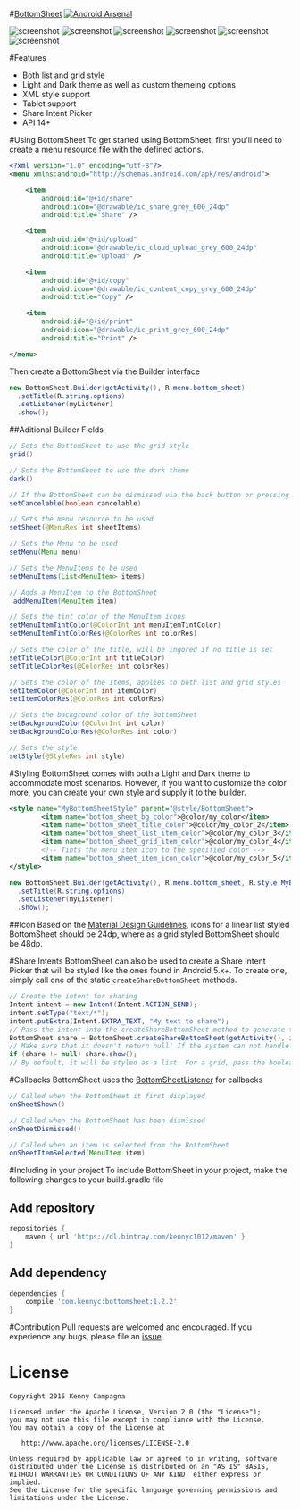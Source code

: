 #[BottomSheet](http://www.google.com/design/spec/components/bottom-sheets.html#)
[![Android Arsenal](https://img.shields.io/badge/Android%20Arsenal-BottomSheet-green.svg?style=flat)](https://android-arsenal.com/details/1/2315)

![screenshot](https://github.com/Kennyc1012/BottomSheet/blob/master/art/list.png)
![screenshot](https://github.com/Kennyc1012/BottomSheet/blob/master/art/grid.png)
![screenshot](https://github.com/Kennyc1012/BottomSheet/blob/master/art/tablet_list.png)
![screenshot](https://github.com/Kennyc1012/BottomSheet/blob/master/art/tablet_grid.png)
![screenshot](https://github.com/Kennyc1012/BottomSheet/blob/master/art/share_list.png)
![screenshot](https://github.com/Kennyc1012/BottomSheet/blob/master/art/share_grid.png)

#Features
- Both list and grid style
- Light and Dark theme as well as custom themeing options
- XML style support
- Tablet support
- Share Intent Picker
- API 14+


#Using BottomSheet
To get started using BottomSheet, first you'll need to create a menu resource file with the defined actions. 
```xml
<?xml version="1.0" encoding="utf-8"?>
<menu xmlns:android="http://schemas.android.com/apk/res/android">

    <item
        android:id="@+id/share"
        android:icon="@drawable/ic_share_grey_600_24dp"
        android:title="Share" />

    <item
        android:id="@+id/upload"
        android:icon="@drawable/ic_cloud_upload_grey_600_24dp"
        android:title="Upload" />

    <item
        android:id="@+id/copy"
        android:icon="@drawable/ic_content_copy_grey_600_24dp"
        android:title="Copy" />

    <item
        android:id="@+id/print"
        android:icon="@drawable/ic_print_grey_600_24dp"
        android:title="Print" />

</menu>
```

Then create a BottomSheet via the Builder interface
```java
new BottomSheet.Builder(getActivity(), R.menu.bottom_sheet)
  .setTitle(R.string.options)
  .setListener(myListener)
  .show();
  ```
  
##Aditional Builder Fields
```java
// Sets the BottomSheet to use the grid style
grid()

// Sets the BottomSheet to use the dark theme
dark()

// If the BottomSheet can be dismissed via the back button or pressing outside 
setCancelable(boolean cancelable)

// Sets the menu resource to be used
setSheet(@MenuRes int sheetItems)

// Sets the Menu to be used
setMenu(Menu menu)

// Sets the MenuItems to be used
setMenuItems(List<MenuItem> items)

// Adds a MenuItem to the BottomSheet
 addMenuItem(MenuItem item)

// Sets the tint color of the MenuItem icons
setMenuItemTintColor(@ColorInt int menuItemTintColor)
setMenuItemTintColorRes(@ColorRes int colorRes)

// Sets the color of the title, will be ingored if no title is set
setTitleColor(@ColorInt int titleColor)
setTitleColorRes(@ColorRes int colorRes)

// Sets the color of the items, applies to both list and grid styles
setItemColor(@ColorInt int itemColor)
setItemColorRes(@ColorRes int colorRes)

// Sets the background color of the BottomSheet
setBackgroundColor(@ColorInt int color)
setBackgroundColorRes(@ColorRes int color)

// Sets the style 
setStyle(@StyleRes int style)
```

#Styling
BottomSheet comes with both a Light and Dark theme to accommodate most scenarios. However, if you want to customize the color more, you can create your own style and supply it to the builder.
```xml
<style name="MyBottomSheetStyle" parent="@style/BottomSheet">
        <item name="bottom_sheet_bg_color">@color/my_color</item>
        <item name="bottom_sheet_title_color">@color/my_color_2</item>
        <item name="bottom_sheet_list_item_color">@color/my_color_3</item>
        <item name="bottom_sheet_grid_item_color">@color/my_color_4</item>
        <!-- Tints the menu item icon to the specified color -->
        <item name="bottom_sheet_item_icon_color">@color/my_color_5</item>
</style>
```

```java
new BottomSheet.Builder(getActivity(), R.menu.bottom_sheet, R.style.MyBottomSheetStyle)
  .setTitle(R.string.options)
  .setListener(myListener)
  .show();
```

##Icon
Based on the [Material Design Guidelines](http://www.google.com/design/spec/components/bottom-sheets.html#bottom-sheets-specs), icons for a linear list styled BottomSheet should be 24dp, where as a grid styled BottomSheet should be 48dp.

#Share Intents
BottomSheet can also be used to create a Share Intent Picker that will be styled like the ones found in Android 5.x+. To create one, simply call one of the static  ```createShareBottomSheet``` methods.
```java
// Create the intent for sharing
Intent intent = new Intent(Intent.ACTION_SEND);
intent.setType("text/*");
intent.putExtra(Intent.EXTRA_TEXT, "My text to share");
// Pass the intent into the createShareBottomSheet method to generate the BottomSheet.
BottomSheet share = BottomSheet.createShareBottomSheet(getActivity(), intent, "My Title");
// Make sure that it doesn't return null! If the system can not handle the intent, null will be returned.
if (share != null) share.show();
// By default, it will be styled as a list. For a grid, pass the boolean value true after the title parameter
```

#Callbacks
BottomSheet uses the [BottomSheetListener](https://github.com/Kennyc1012/BottomSheet/blob/master/library/src/main/java/com/kennyc/bottomsheet/BottomSheetListener.java) for callbacks
```java
// Called when the BottomSheet it first displayed
onSheetShown()

// Called when the BottomSheet has been dismissed
onSheetDismissed()

// Called when an item is selected from the BottomSheet
onSheetItemSelected(MenuItem item)
```

#Including in your project
To include BottomSheet in your project, make the following changes to your build.gradle file

## Add repository 
```groovy
repositories {
    maven { url 'https://dl.bintray.com/kennyc1012/maven' }
}
```
## Add dependency
```groovy
dependencies {
    compile 'com.kennyc:bottomsheet:1.2.2'
}
```

#Contribution
Pull requests are welcomed and encouraged. If you experience any bugs, please file an [issue](https://github.com/Kennyc1012/BottomSheet/issues)

License
=======

    Copyright 2015 Kenny Campagna

    Licensed under the Apache License, Version 2.0 (the "License");
    you may not use this file except in compliance with the License.
    You may obtain a copy of the License at

       http://www.apache.org/licenses/LICENSE-2.0

    Unless required by applicable law or agreed to in writing, software
    distributed under the License is distributed on an "AS IS" BASIS,
    WITHOUT WARRANTIES OR CONDITIONS OF ANY KIND, either express or implied.
    See the License for the specific language governing permissions and
    limitations under the License.
